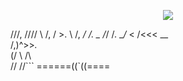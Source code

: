<p align="center">
  <!-- Typing SVG by DenverCoder1 - https://github.com/DenverCoder1/readme-typing-svg -->
  <a href="https://github.com/lix19937">
    <img src="https://readme-typing-svg.demolab.com?font=Fira+Code&pause=600&color=39AE0C&width=435&separator=%3C&lines=printf(%22Hello+World!%22);" /></a>
</p>   






  
///,        ////
\  /,      /  >.
 \  /,   _/  /.
  \_  /_/   /.
   \__/_   < 
   /<<< \_\_  
  /,)^>>_._ \
  (/   \\ /\\\
       // //```
======((`((====


